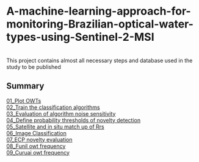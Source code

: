 # A-machine-learning-approach-for-monitoring-Brazilian-optical-water-types-using-Sentinel-2-MSI
<br>
This project contains almost all necessary steps and database used in the study to be published


## Summary
[01_Plot OWTs](https://github.com/edsonfreirefs/A-machine-learning-approach-for-monitoring-Brazilian-optical-water-types-using-Sentinel-2-MSI/blob/main/01_Plot%20OWTs.ipynb)
<br>
[02_Train the classification algorithms](https://github.com/edsonfreirefs/A-machine-learning-approach-for-monitoring-Brazilian-optical-water-types-using-Sentinel-2-MSI/blob/main/02_Train%20the%20classification%20algorithms.ipynb)
<br>
[03_Evaluation of algorithm noise sensitivity](https://github.com/edsonfreirefs/A-machine-learning-approach-for-monitoring-Brazilian-optical-water-types-using-Sentinel-2-MSI/blob/main/03_Evaluation%20of%20algorithm%20noise%20sensitivity.ipynb)
<br>
[04_Define probability thresholds of novelty detection](https://github.com/edsonfreirefs/A-machine-learning-approach-for-monitoring-Brazilian-optical-water-types-using-Sentinel-2-MSI/blob/main/04_Define%20probability%20thresholds%20of%20novelty%20detection.ipynb)
<br>
[05_Satellite and in situ match up of Rrs](https://github.com/edsonfreirefs/A-machine-learning-approach-for-monitoring-Brazilian-optical-water-types-using-Sentinel-2-MSI/blob/main/05_Satellite%20and%20in%20situ%20match%20up%20of%20Rrs.ipynb)
<br>
[06_Image Classification](https://github.com/edsonfreirefs/A-machine-learning-approach-for-monitoring-Brazilian-optical-water-types-using-Sentinel-2-MSI/blob/main/06_Image%20Classification.ipynb)
<br>
[07_ECP novelty evaluation](https://github.com/edsonfreirefs/A-machine-learning-approach-for-monitoring-Brazilian-optical-water-types-using-Sentinel-2-MSI/blob/main/07_ECP%20novelty%20evaluation.ipynb)
<br>
[08_Funil owt frequency](https://github.com/edsonfreirefs/A-machine-learning-approach-for-monitoring-Brazilian-optical-water-types-using-Sentinel-2-MSI/blob/main/08_Funil%20owt%20frequency.ipynb)
<br>
[09_Curuai owt frequency](https://github.com/edsonfreirefs/A-machine-learning-approach-for-monitoring-Brazilian-optical-water-types-using-Sentinel-2-MSI/blob/main/09_Curuai%20owt%20frequency.ipynb)
